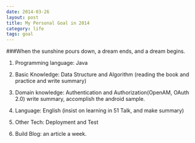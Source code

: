 ```yaml
---
date: 2014-03-26
layout: post
title: My Personal Goal in 2014
category: life
tags: goal
---
```


###When the sunshine pours down, a dream ends, and a dream begins.

1. Programming language: Java

2. Basic Knowledge: Data Structure and Algorithm (reading the book and practice and write summary)

3. Domain knowledge: Authentication and Authorization(OpenAM, OAuth 2.0) write summary,
accomplish the android sample.

4. Language: English (insist on learning in 51 Talk, and make summary)

5. Other Tech: Deployment and Test

6. Build Blog: an article a week.


